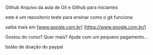 Github 
Arquivo da aula de Git e Github para iniciantes

este é um repositorio teste para ensinar como o git funciona:

saiba mais em [www.google.com.br] (https://www.google.com.br/)

Gostou do curso? Quer mais? Ajude com um pequeno pagamento...

botão de doação do paypal
